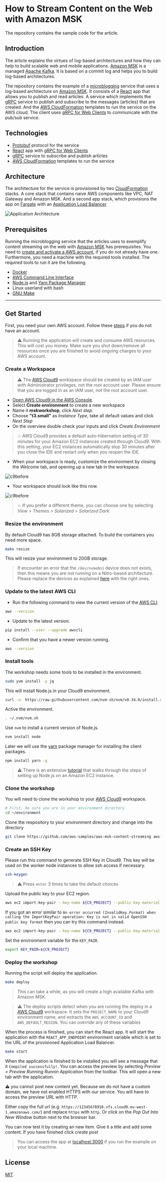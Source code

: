# How to Stream Content on the Web with Amazon MSK

The repository contains the sample code for the article.

## Introduction

The article explains the virtues of log-based architectures and how they can help to build scalable web and mobile applications. [Amazon MSK](https://aws.amazon.com/msk/) is a managed [Apache Kafka](https://kafka.apache.org/). It is based on a commit log and helps you to build log-based architectures.

The repository contains the example of a [microblogging](https://en.wikipedia.org/wiki/Microblogging) service that uses a log-based architecture on [Amazon MSK](https://aws.amazon.com/msk/). It consists of a [React](https://reactjs.org/) app that allows you to publish and read articles. A service which implements the [gRPC](https://grpc.io/) service to publish and subscribe to the messages (articles) that are created. And the [AWS CloudFormation](https://aws.amazon.com/cloudformation/) templates to run the service on the AWS cloud. The client uses [gRPC for Web Clients](https://github.com/grpc/grpc-web) to communicate with the pub/sub service.

## Technologies

- [Protobuf](https://developers.google.com/protocol-buffers) protocol for the service
- [React](https://reactjs.org/) app with [gRPC for Web Clients](https://github.com/grpc/grpc-web)
- [gRPC](https://grpc.io) service to subscribe and publish articles
- [AWS CloudFormation](https://aws.amazon.com/cloudformation/) templates to run the service

## Architecture

The architecture for the service is provisioned by two [CloudFormation](https://aws.amazon.com/cloudformation/) stacks. A core stack that contains naive AWS components like VPC, NAT Gateway and Amazon MSK. And a second app stack, which provisions the app on [Fargate](https://aws.amazon.com/fargate/) with an [Application Load Balancer](https://docs.aws.amazon.com/elasticloadbalancing/latest/application/introduction.html)

![Application Architecture](images/architecture.png "Microblogging Service")

## Prerequisites

Running the microblogging service that the articles uses to exemplify content streaming on the web with [Amazon MSK](https://aws.amazon.com/msk/) has prerequisites. You need to [create and activate a AWS account](https://aws.amazon.com/premiumsupport/knowledge-center/create-and-activate-aws-account/), if you do not already have one. Furthermore, you need a machine with the required tools installed. The required tools to run it are the following.

- [Docker](https://docs.docker.com/install/)
- [AWS Command Line Interface](https://aws.amazon.com/cli/)
- [Node.js](https://nodejs.org/en/) and [Yarn Package Manager](https://yarnpkg.com/)
- Linux userland with bash
- [GNU Make](https://www.gnu.org/software/make/)

---

## Get Started

First, you need your own AWS account. Follow these [steps](https://aws.amazon.com/premiumsupport/knowledge-center/create-and-activate-aws-account/) if you do not have an account.

> :warning: Running the application will create and consume AWS resources. This will cost you money. Make sure you shut down/remove all resources once you are finished to avoid ongoing charges to your AWS account.

### Create a Workspace

> :warning: The [AWS Cloud9](https://aws.amazon.com/cloud9/) workspace should be created by an IAM user with Administrator privileges, not the root account user. Please ensure that you are logged in as an IAM user, not the root account user.

- [Open AWS Cloud9 in the AWS Console](https://console.aws.amazon.com/cloud9/home).
- Select **Create environment** to create a new workspace
- Name it **mskworkshop**, click _Next step_.
- Choose **"t3.small"** as _Instance Type_, take all default values and click _Next Step_
- On the overview double check your inputs and click _Create Environment_

> :boom: AWS Cloud9 provides a default auto-hibernation setting of 30 minutes for your Amazon EC2 instances created through Cloud9. With this setting, your EC2 instances automatically stop 30 minutes after you close the IDE and restart only when you reopen the IDE.

- When your workspace is ready, customize the environment by closing the _Welcome_ tab, and opening up a new tab in the workspace.

![c9before](/images/c9before.png)

- Your workspace should look like this now.

![c9before](/images/c9after.png)

> :boom: If you prefer a different theme, you can choose one by selecting _View > Themes > Solarized > Solarized Dark_

### Resize the environment

By default Cloud9 has 8GB storage attached. To build the containers you need more space.

```bash
make resize
```

This will resize your environment to 20GB storage.

> If encounter an error that the `/dev/nvme0n1` device does not exists, then this means you are not running on a Nitro-based architecture. Please replace the devices as explained [here](https://docs.aws.amazon.com/cloud9/latest/user-guide/move-environment.html) with the right ones.

### Update to the latest AWS CLI

- Run the following command to view the current version of the [AWS CLI](https://aws.amazon.com/cli/).

```bash
aws --version
```

- Update to the latest version.

```bash
pip install --user --upgrade awscli
```

- Confirm that you have a newer version running.

```bash
aws --version
```

### Install tools

The workshop needs some tools to be installed in the environment.

```bash
sudo yum install -y jq
```

This will install Node.js in your Cloud9 environment.

```bash
curl -o- https://raw.githubusercontent.com/nvm-sh/nvm/v0.34.0/install.sh | bash
```

Active the environment.

```bash
. ~/.nvm/nvm.sh
```

Use `nvm` to install a current version of Node.js.

```bash
nvm install node
```

Later we will use the [yarn](https://yarnpkg.com/) package manager for installing the client packages.

```bash
npm install yarn -g
```

> :warning: There is an extensive [tutorial](https://docs.aws.amazon.com/sdk-for-javascript/v2/developer-guide/setting-up-node-on-ec2-instance.html) that walks through the steps of setting up Node.js on an Amazon EC2 instance.

### Clone the workshop

You will need to clone the workshop to your [AWS Cloud9](https://aws.amazon.com/cloud9/) workspace.

```bash
# First, be sure you are in your environment directory
cd ~/environment
```

Clone the respository to your environment directory and change into the directory

```bash
git clone https://github.com/aws-samples/aws-msk-content-streaming aws-msk-content-streaming && cd $_
```

### Create an SSH Key

Please run this command to generate SSH Key in Cloud9. This key will be used on the worker node instances to allow ssh access if necessary.

```bash
ssh-keygen
```

> :warning: Press `enter` 3 times to take the default choices

Upload the public key to your EC2 region.

```bash
aws ec2 import-key-pair --key-name ${C9_PROJECT} --public-key-material file://~/.ssh/id_rsa.pub
```

If you got an error similar to `An error occurred (InvalidKey.Format) when calling the ImportKeyPair operation: Key is not in valid OpenSSH public key format` then you can try this command instead.

```bash
aws ec2 import-key-pair --key-name ${C9_PROJECT} --public-key-material fileb://~/.ssh/id_rsa.pub
```

Set the environment variable for the `KEY_PAIR`.

```bash
export KEY_PAIR=${C9_PROJECT}
```

### Deploy the workshop

Running the script will deploy the application.

```bash
make deploy
```

> This can take a while, as you will create a high available Kafka with Amazon MSK.

> :warning: The deploy scripts detect when you are running the deploy in a [AWS Cloud9](https://aws.amazon.com/cloud9/) workspace. It sets the `PROJECT_NAME` to your Cloud9 environment name, and extracts the `AWS_ACCOUNT_ID` and `AWS_DEFAULT_REGION`. You can override any of these variables

When the process is finished, you can start the React app. It will start the application with the `REACT_APP_ENDPOINT` environment variable which is set to the URL of the provisioned Application Load Balancer.

```bash
make start
```

When the application is finished to be installed you will see a message that it `Compiled successfully!`. You can access the preview by selecting _Preview > Preview Running Runnin Application_ from the toolbar. This will open a new tab with the application.

:warning: you cannot post new content yet. Because we do not have a custom domain, we have not enabled HTTPS with our service. You will have to access the preview URL with HTTP.

Either copy the full url (e.g. `https://12345678910.vfs.cloud9.eu-west-1.amazonaws.com/`) and replace `https` with `http`. Or click on the _Pop Out Into New Window_ button next to the browser bar.

You can now test it by creating an new item. Give it a title and add some content. If you have finished click _create post_

> You can access the app at [localhost:3000](http://localhost:3000) if you run the example on your local machine.

## License

[MIT](/LICENSE)
